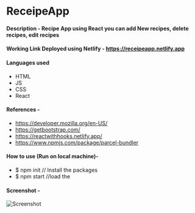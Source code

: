 # ReceipeApp

#### Description - Recipe App using React you can add New recipes, delete recipes, edit recipes

#### Working Link Deployed using Netlify - https://receipeapp.netlify.app

#### Languages used
- HTML
- JS
- CSS
- React

#### References - 
- https://developer.mozilla.org/en-US/
- https://getbootstrap.com/
- https://reactwithhooks.netlify.app/
- https://www.npmjs.com/package/parcel-bundler

#### How to use (Run on local machine)- 
 - $ npm init       // Install the packages
 - $ npm start  //load the 
 
 #### Screenshot - 

![Screenshot]()